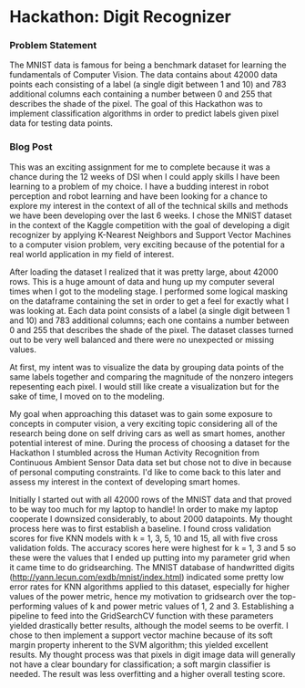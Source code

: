 # Hackathon: Digit Recognizer

### Problem Statement

The MNIST data is famous for being a benchmark dataset for learning the fundamentals of Computer Vision. The data contains about 42000 data points each consisting of a label (a single digit between 1 and 10) and 783 additional columns each containing a number between 0 and 255 that describes the shade of the pixel. The goal of this Hackathon was to implement classification algorithms in order to predict labels given pixel data for testing data points.


### Blog Post

This was an exciting assignment for me to complete because it was a chance during the 12 weeks of DSI when I could apply skills I have been learning to a problem of my choice. I have a budding interest in robot perception and robot learning and have been looking for a chance to explore my interest in the context of all of the technical skills and methods we have been developing over the last 6 weeks. I chose the MNIST dataset in the context of the Kaggle competition with the goal of developing a digit recognizer by applying K-Nearest Neighbors and Support Vector Machines to a computer vision problem, very exciting because of the potential for a real world application in my field of interest. 

After loading the dataset I realized that it was pretty large, about 42000 rows. This is a huge amount of data and hung up my computer several times when I got to the modeling stage. I performed some logical masking on the dataframe containing the set in order to get a feel for exactly what I was looking at. Each data point consists of a label (a single digit between 1 and 10) and 783 additional columns; each one contains a number between 0 and 255 that describes the shade of the pixel. The dataset classes turned out to be very well balanced and there were no unexpected or missing values. 

At first, my intent was to visualize the data by grouping data points of the same labels together and comparing the magnitude of the nonzero integers repesenting each pixel. I would still like create a visualization but for the sake of time, I moved on to the modeling.

My goal when approaching this dataset was to gain some exposure to concepts in computer vision, a very exciting topic considering all of the research being done on self driving cars as well as smart homes, another potential interest of mine. During the process of choosing a dataset for the Hackathon I stumbled across the Human Activity Recognition from Continuous Ambient Sensor Data data set but chose not to dive in because of personal computing constraints. I'd like to come back to this later and assess my interest in the context of developing smart homes. 

Initially I started out with all 42000 rows of the MNIST data and that proved to be way too much for my laptop to handle! In order to make my laptop cooperate I downsized considerably, to about 2000 datapoints. My thought process here was to first establish a baseline. I found cross validation scores for five KNN models with k = 1, 3, 5, 10 and 15, all with five cross validation folds. The accuracy scores here were highest for k = 1, 3 and 5 so these were the values that I ended up putting into my parameter grid when it came time to do gridsearching. The MNIST database of handwritted digits (http://yann.lecun.com/exdb/mnist/index.html) indicated some pretty low error rates for KNN algorithms applied to this dataset, especially for higher values of the power metric, hence my motivation to gridsearch over the top-performing values of k and power metric values of 1, 2 and 3. Establishing a pipeline to feed into the GridSearchCV function with these parameters yielded drastically better results, although the model seems to be overfit. I chose to then implement a support vector machine because of its soft margin property inherent to the SVM algorithm; this yielded excellent results. My thought process was that pixels in digit image data will generally not have a clear boundary for classification; a soft margin classifier is needed. The result was less overfitting and a higher overall testing score.
